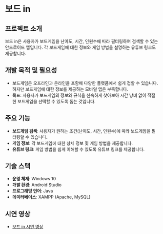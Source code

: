 # 보드 in

## 프로젝트 소개
보드 in은 사용자가 보드게임을 난이도, 시간, 인원수에 따라 필터링하여 검색할 수 있는 안드로이드 앱입니다. 각 보드게임에 대한 정보와 게임 방법을 설명하는 유튜브 링크도 제공합니다.

## 개발 목적 및 필요성
- 보드게임은 오프라인과 온라인을 포함해 다양한 플랫폼에서 쉽게 접할 수 있습니다. 하지만 보드게임에 대한 정보를 제공하는 모바일 앱은 부족합니다.
- 목표: 사용자가 보드게임의 정보와 규칙을 신속하게 찾아보아 시간 낭비 없이 적절한 보드게임을 선택할 수 있도록 돕는 것입니다.

## 주요 기능
- **보드게임 검색**: 사용자가 원하는 조건(난이도, 시간, 인원수)에 따라 보드게임을 필터링할 수 있습니다.
- **게임 정보**: 각 보드게임에 대한 상세 정보 및 게임 방법을 제공합니다.
- **유튜브 링크**: 게임 방법을 쉽게 이해할 수 있도록 유튜브 링크를 제공합니다.

## 기술 스택
- **운영 체제**: Windows 10
- **개발 환경**: Android Studio
- **프로그래밍 언어**: Java
- **데이터베이스**: XAMPP (Apache, MySQL)

## 시연 영상
- [보드 in 시연 영상](https://www.youtube.com/watch?v=l5RDrj3wDgA&t=8s)
